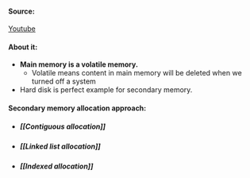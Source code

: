 #### Source:
[Youtube](https://www.youtube.com/watch?v=rAMVA1QJUhU&list=PLXj4XH7LcRfDrdQuJTHIPmKMpa7eYVaPm&index=5)


#### About it:

* **Main memory is a volatile memory.**
	* Volatile means content in main memory will be deleted when we turned off a system
* Hard disk is perfect example for secondary memory.


#### Secondary memory allocation approach:

* ##### [[Contiguous allocation]]
* ##### [[Linked list allocation]]
* ##### [[Indexed allocation]]

